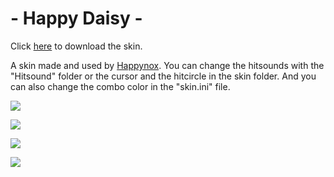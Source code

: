# - Happy Daisy -

Click [here](https://mega.nz/file/CthhwY5I#o8eKOYosWVP_E2u4poS037-qbQCJqu6kEEh5A9OMrlA) to download the skin.

A skin made and used by [Happynox](https://osu.ppy.sh/users/15101580). You can change the hitsounds with the "Hitsound" folder or the cursor and the hitcircle in the skin folder. And you can also change the combo color in the "skin.ini" file.

![](https://i.imgur.com/46bH5uJ.png)

![](https://i.imgur.com/YeCFbQC.png)

![](https://i.imgur.com/iZ0d5sE.png)

![](https://i.imgur.com/ZPmWEHB.png)
